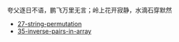夸父逐日不语，鹏飞万里无言；岭上花开寂静，水滴石穿默然

- [27-string-permutation](./27-string-permutation/)
- [35-inverse-pairs-in-array](./35-inverse-pairs-in-array/)
